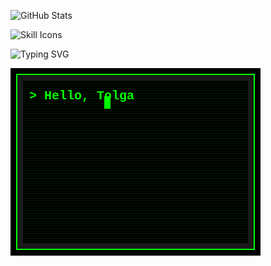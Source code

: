 

![GitHub Stats](https://github-readme-stats.vercel.app/api?username=getkino&show_icons=true&theme=radical)

<img src="https://skillicons.dev/icons?i=python,bash,javascript,html,css" alt="Skill Icons">


![Typing SVG](https://readme-typing-svg.demolab.com?font=Fira+Code&size=22&pause=1000&color=F75C7E&center=true&vCenter=true&width=435&lines=Python+Developer;Automation+Enthusiast;GUI+Craftsman)



<svg width="400" height="300" viewBox="0 0 400 300" xmlns="http://www.w3.org/2000/svg">
  <!-- Background -->
  <rect width="400" height="300" fill="#000000"/>
  
  <!-- Terminal frame -->
  <rect x="10" y="10" width="380" height="280" fill="#1a1a1a" stroke="#00ff00" stroke-width="2"/>
  
  <!-- Screen area -->
  <rect x="20" y="20" width="360" height="260" fill="#000000"/>
  
  <!-- Text -->
  <text x="30" y="50" fill="#00ff00" font-family="Courier, monospace" font-size="20" font-weight="bold">
    > Hello, Tolga
  </text>
  
  <!-- Blinking cursor -->
  <rect x="150" y="45" width="10" height="20" fill="#00ff00">
    <animate attributeName="opacity" values="1;0" dur="1s" repeatCount="indefinite"/>
  </rect>
  
  <!-- Scan lines for retro effect -->
  <defs>
    <pattern id="scanlines" patternUnits="userSpaceOnUse" width="400" height="4">
      <rect width="400" height="1" fill="#00ff00" opacity="0.1"/>
    </pattern>
  </defs>
  <rect x="20" y="20" width="360" height="260" fill="url(#scanlines)"/>
</svg>
